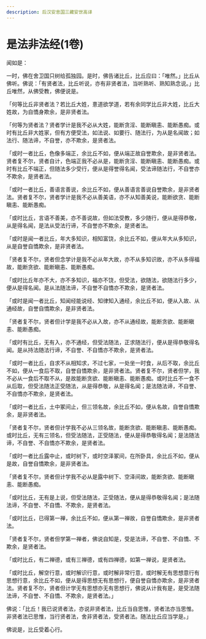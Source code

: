 ```yaml
---
description: 后汉安息国三藏安世高译
---
```


# 是法非法经(1卷)

闻如是：

一时，佛在舍卫国只树给孤独园。是时，佛告诸比丘，比丘应曰：「唯然。」比丘从佛听。佛说：「有贤者法，比丘听说，亦有非贤者法，当听熟听、熟知熟念说。」比丘唯然，从佛受教，佛便说是。

「何等比丘非贤者法？若比丘大姓，憙道欲学道，若有余同学比丘非大姓，比丘大姓故，为自憍身欺余，是非贤者法。

「何等为贤者法？贤者学计是我不必从大姓，能断贪淫、能断瞋恚、能断愚痴。或时有比丘非大姓家，但有方便受法，如法说、如要行、随法行，为从是名闻故；如法行、随法谛，不自誉，亦不欺余，是贤者法。

「或时一者比丘，色像多端正，余比丘不如，便从端正故自誉欺余，是非贤者法。贤者复不尔，贤者自计，色端正我不必从是，能断贪淫、能断瞋恚、能断愚痴。或时有比丘不端正，但随法多少受行，便从是得誉得名闻，受法谛随法行，不自誉亦不欺余，是贤者法。

「或时一者比丘，善语言善说，余比丘不如，便从善语言善说自誉欺余，是非贤者法。贤者复不尔，贤者学计是我不必从善美语，亦不从知善美说，能断欲贪、能断瞋恚、能断愚痴。

「或时比丘，言语不善美，亦不善说故，但如法受教，多少随行，便从是得恭敬，从是得名闻，是法从受法行谛，不自誉亦不欺余，是贤者法。

「或时是闻一者比丘，年大多知识，相知富饶，余比丘不如，便从年大从多知识，从是自誉自憍欺余，是非贤者法。

「贤者复不尔，贤者但念学计是我不必从年大故，亦不从多知识故，亦不从多得福故，能断贪欲、能断瞋恚、能断愚痴。

「或时比丘年亦不大，亦不多知识，福亦不饶，但受法，欲随法，欲随法行多少，便从是得名闻。是从法随法谛，不自誉不自憍亦不欺余，是贤者法。

「或时是闻一者比丘，知闻经能说经、知律知入通经，余比丘不如，便从入故、从通经故，自誉自憍欺余，是非贤者法。

「贤者复不尔，贤者但计学是我不必从入故，亦不从通经故，能断贪欲、能断瞋恚、能断愚痴。

「或时有比丘，无有入，亦不通经，但受法随法，正求随法行，便从是得恭敬得名闻。是从持法随法行谛，不自誉、不自憍亦不欺余，是贤者法。

「或时一者比丘，自求不从相知求，不过七家，一处坐一时食，从后不取，余比丘不如，便从一食后不取，自誉自憍欺余，是非贤者法。贤者复不尔，贤者但学，我不必从一食后不取不从，是故能断贪欲、能断瞋恚、能断愚痴。或时比丘不一食不从后取，但受法随法正受随法，从是得恭敬，从是得名闻；是法随法谛，不自誉、不自憍亦不欺余，是贤者法。

「或时一者比丘，土中冢间止，但三领名故，余比丘不如，便从名故，自誉自憍欺余，是非贤者法。

「贤者复不尔，贤者但计学我不必从三领名故，能断贪欲、能断瞋恚、能断愚痴。或时比丘，无有三领名，但受法随法，正受随法，便从是得恭敬得名闻；是法随法谛，不自誉、不自憍亦不欺余，是贤者法。

「或时一者比丘露中止，或时树下，或时空泽冢间，在所卧具，余比丘不如，便从是故，自誉自憍欺余，是非贤者法。

「贤者复不尔，贤者但计学我不必从是露中树下、空泽间故，能断贪欲、能断瞋恚、能断愚痴。

「或时比丘，无有是上说，但受法随法，正受随法，便从是得恭敬得名闻；是法随法谛，不自誉、不自憍、不欺余，是贤者法。

「或时比丘，已得第一禅，余比丘不如，便从第一禅故，自誉自憍欺余，是非贤者法。

「贤者复不尔，贤者但学第一禅者，佛说自知是，受是法谛，不自誉、不自憍、不欺余，是贤者法。

「或时比丘，有二禅德，或有三禅德，或有四禅德，如第一禅说，是贤者法。

「或时比丘，解空行意，或时解识行意，或时解非常行意，或时解无有思想意行有思想行意，余比丘不如，便从是得思想无有思想行，便自誉自憍亦欺余，是非贤者法。贤者复不尔，贤者但计学无有思想亦无有思想行，佛说从计我有是，是受法随法谛，不自誉、不自憍、不欺余，是贤者法。」

佛说：「比丘！我已说贤者法，亦说非贤者法，比丘当自思惟，贤者法亦当思惟。非贤者法已思惟，当行贤者法，舍非贤者法，受贤者法。随法比丘应当学是。」

佛说是，比丘受着心行。
